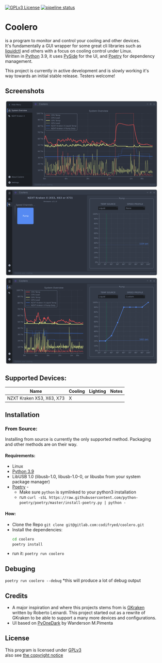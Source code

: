 [![GPLv3 License](https://img.shields.io/badge/License-GPL%20v3-yellow.svg)](https://opensource.org/licenses/)
[![pipeline status](https://gitlab.com/codifryed/coolero/badges/master/pipeline.svg)](https://gitlab.com/codifryed/coolero/pipelines)

# Coolero

is a program to monitor and control your cooling and other devices.  
It's fundamentally a GUI wrapper for some great cli libraries such
as [liquidctl](https://github.com/liquidctl/liquidctl) and others with a focus on cooling control under Linux.  
Written in [Python](https://www.python.org/) 3.9, it uses [PySide](https://wiki.qt.io/Qt_for_Python) for the UI,
and [Poetry](https://python-poetry.org/) for dependency management.

This project is currently in active development and is slowly working it's way towards an initial stable release.
Testers welcome!

## Screenshots

![Open Overview](screenshots/open-overview.png)
![Speed Channel](screenshots/speed-channel.png)
![Overview Customer Profile](screenshots/overview-custom-profile.png)

## Supported Devices:

| Name | Cooling | Lighting | Notes |
|------|---------|----------|-------|
| NZXT Kraken X53, X63, X73 | X |  | |

## Installation

### From Source:

Installing from source is currently the only supported method. Packaging and other methods are on their way.

#### Requirements:

* Linux
* [Python 3.9](https://www.python.org/)
* LibUSB 1.0 (libusb-1.0, libusb-1.0-0, or libusbx from your system package manager)
* [Poetry](https://python-poetry.org/) -
    * Make sure `python` is symlinked to your python3 installation
    * run `curl -sSL https://raw.githubusercontent.com/python-poetry/poetry/master/install-poetry.py | python -`

#### How:

* Clone the Repo `git clone git@gitlab.com:codifryed/coolero.git`
* Install the dependencies:
    ```bash
    cd coolero
    poetry install
    ```
* run it: `poetry run coolero`

## Debuging

`poetry run coolero --debug`
*this will produce a lot of debug output

## Credits

* A major inspiration and where this projects stems from is [GKraken](https://gitlab.com/leinardi/gkraken) written by
  Roberto Leinardi. This project started out as a rewrite of GKraken to be able to support a many more devices and
  configurations.
* UI based on [PyOneDark](https://github.com/Wanderson-Magalhaes/PyOneDark_Qt_Widgets_Modern_GUI) by Wanderson M.Pimenta

## License

This program is licensed under [GPLv3](COPYING.txt)  
also see [the copyright notice](COPYRIGHT.md)